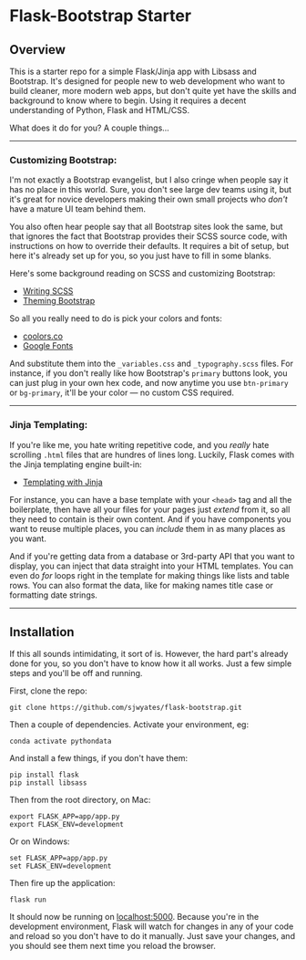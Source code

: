 # Flask-Bootstrap Starter

## Overview

This is a starter repo for a simple Flask/Jinja app with Libsass and Bootstrap. It's designed for people new to web development who want to build cleaner, more modern web apps, but don't quite yet have the skills and background to know where to begin. Using it requires a decent understanding of Python, Flask and HTML/CSS.

What does it do for you? A couple things...

----

### Customizing Bootstrap:

I'm not exactly a Bootstrap evangelist, but I also cringe when people say it has no place in this world. Sure, you don't see large dev teams using it, but it's great for novice developers making their own small projects who *don't* have a mature UI team behind them.

You also often hear people say that all Bootstrap sites look the same, but that ignores the fact that Bootstrap provides their SCSS source code, with instructions on how to override their defaults. It requires a bit of setup, but here it's already set up for you, so you just have to fill in some blanks.

Here's some background reading on SCSS and customizing Bootstrap:

- [Writing SCSS](https://sass-lang.com/documentation)
- [Theming Bootstrap](https://getbootstrap.com/docs/4.0/getting-started/theming/)

So all you really need to do is pick your colors and fonts:

- [coolors.co](https://coolors.co/)
- [Google Fonts](https://fonts.google.com/)

And substitute them into the `_variables.css` and `_typography.scss` files. For instance, if you don't really like how Bootstrap's `primary` buttons look, you can just plug in your own hex code, and now anytime you use `btn-primary` or `bg-primary`, it'll be your color — no custom CSS required. 

----

### Jinja Templating:

If you're like me, you hate writing repetitive code, and you *really* hate scrolling `.html` files that are hundres of lines long. Luckily, Flask comes with the Jinja templating engine built-in:

- [Templating with Jinja](https://jinja.palletsprojects.com/en/2.11.x/templates/)

For instance, you can have a base template with your `<head>` tag and all the boilerplate, then have all your files for your pages just *extend* from it, so all they need to contain is their own content. And if you have components you want to reuse multiple places, you can *include* them in as many places as you want.

And if you're getting data from a database or 3rd-party API that you want to display, you can inject that data straight into your HTML templates. You can even do *for* loops right in the template for making things like lists and table rows. You can also format the data, like for making names title case or formatting date strings.

----

## Installation

If this all sounds intimidating, it sort of is. However, the hard part's already done for you, so you don't have to know how it all works. Just a few simple steps and you'll be off and running.

First, clone the repo:

```
git clone https://github.com/sjwyates/flask-bootstrap.git
```

Then a couple of dependencies. Activate your environment, eg:

```
conda activate pythondata
```

And install a few things, if you don't have them:

```
pip install flask
pip install libsass
```

Then from the root directory, on Mac:

```
export FLASK_APP=app/app.py
export FLASK_ENV=development
```

Or on Windows:

```
set FLASK_APP=app/app.py
set FLASK_ENV=development
```

Then fire up the application:

```
flask run
```

It should now be running on [localhost:5000](http://127.0.0.1:5000/). Because you're in the development environment, Flask will watch for changes in any of your code and reload so you don't have to do it manually. Just save your changes, and you should see them next time you reload the browser.
